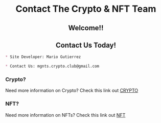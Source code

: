 <h1 align="center">Contact The Crypto & NFT Team</h1>
<h2 align="center">Welcome!!</h2>
<h2 align="center">Contact Us Today!</h2>

```markdown
* Site Developer: Mario Gutierrez 

* Contact Us: mgnts.crypto.club@gmail.com
```
### Crypto?
Need more information on Crypto? Check this link out [CRYPTO](https://crypto-club.github.io/) 

### NFT?
Need more information on NFTs? Check this link out [NFT](https://crypto-club.github.io/nft/)
